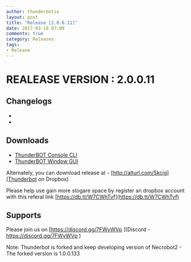 ```yaml
---
author: thunderbotio
layout: post
title: "Release [2.0.0.11]"
date: 2017-03-18 07:09
comments: true
category: Releases
tags:
- Release
---
```


# REALEASE VERSION : 2.0.0.11

## Changelogs
- 
- 

## Downloads
- [ThunderBOT Console CLI](/releases/2.0.0.11/ThunderBOT.CLI.zip)
- [ThunderBOT Window GUI](/releases/2.0.0.11/ThunderBOT.Win.zip)

Alternately, you can download release at - [http://alturl.com/5kcig](Thunderbot on Dropbox)

Please help use gain more stogare space by register an dropbox account with this referal link [https://db.tt/W7CWhTvf](https://db.tt/W7CWhTvf)

## Supports

Please join us on [https://discord.gg/7FWyWVp ](Discord - https://discord.gg/7FWyWVp )

Note: Thunderbot is forked and keep developing version of Necrobot2 - The forked version is 1.0.0.133
